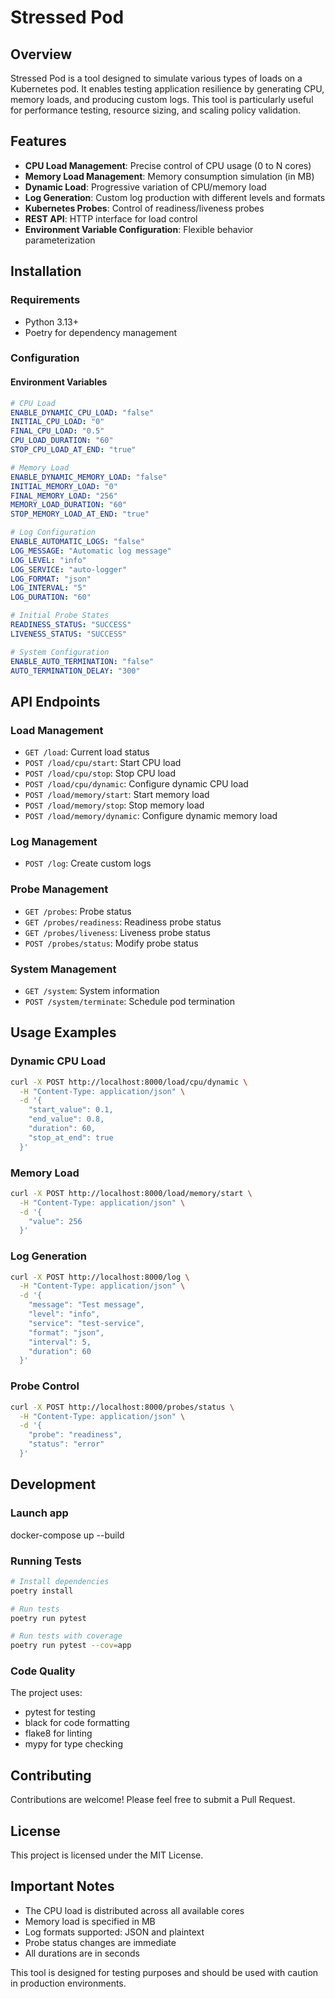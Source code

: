 # Stressed Pod
## Overview
Stressed Pod is a tool designed to simulate various types of loads on a Kubernetes pod. It enables testing application resilience by generating CPU, memory loads, and producing custom logs. This tool is particularly useful for performance testing, resource sizing, and scaling policy validation.

## Features
- **CPU Load Management**: Precise control of CPU usage (0 to N cores)
- **Memory Load Management**: Memory consumption simulation (in MB)
- **Dynamic Load**: Progressive variation of CPU/memory load
- **Log Generation**: Custom log production with different levels and formats
- **Kubernetes Probes**: Control of readiness/liveness probes
- **REST API**: HTTP interface for load control
- **Environment Variable Configuration**: Flexible behavior parameterization

## Installation

### Requirements
- Python 3.13+
- Poetry for dependency management

### Configuration

#### Environment Variables
```yaml
# CPU Load
ENABLE_DYNAMIC_CPU_LOAD: "false"
INITIAL_CPU_LOAD: "0"
FINAL_CPU_LOAD: "0.5"
CPU_LOAD_DURATION: "60"
STOP_CPU_LOAD_AT_END: "true"

# Memory Load
ENABLE_DYNAMIC_MEMORY_LOAD: "false"
INITIAL_MEMORY_LOAD: "0"
FINAL_MEMORY_LOAD: "256"
MEMORY_LOAD_DURATION: "60"
STOP_MEMORY_LOAD_AT_END: "true"

# Log Configuration
ENABLE_AUTOMATIC_LOGS: "false"
LOG_MESSAGE: "Automatic log message"
LOG_LEVEL: "info"
LOG_SERVICE: "auto-logger"
LOG_FORMAT: "json"
LOG_INTERVAL: "5"
LOG_DURATION: "60"

# Initial Probe States
READINESS_STATUS: "SUCCESS"
LIVENESS_STATUS: "SUCCESS"

# System Configuration
ENABLE_AUTO_TERMINATION: "false"
AUTO_TERMINATION_DELAY: "300"
```

## API Endpoints

### Load Management
- `GET /load`: Current load status
- `POST /load/cpu/start`: Start CPU load
- `POST /load/cpu/stop`: Stop CPU load
- `POST /load/cpu/dynamic`: Configure dynamic CPU load
- `POST /load/memory/start`: Start memory load
- `POST /load/memory/stop`: Stop memory load
- `POST /load/memory/dynamic`: Configure dynamic memory load

### Log Management
- `POST /log`: Create custom logs

### Probe Management
- `GET /probes`: Probe status
- `GET /probes/readiness`: Readiness probe status
- `GET /probes/liveness`: Liveness probe status
- `POST /probes/status`: Modify probe status

### System Management
- `GET /system`: System information
- `POST /system/terminate`: Schedule pod termination

## Usage Examples

### Dynamic CPU Load
```bash
curl -X POST http://localhost:8000/load/cpu/dynamic \
  -H "Content-Type: application/json" \
  -d '{
    "start_value": 0.1,
    "end_value": 0.8,
    "duration": 60,
    "stop_at_end": true
  }'
```

### Memory Load
```bash
curl -X POST http://localhost:8000/load/memory/start \
  -H "Content-Type: application/json" \
  -d '{
    "value": 256
  }'
```

### Log Generation
```bash
curl -X POST http://localhost:8000/log \
  -H "Content-Type: application/json" \
  -d '{
    "message": "Test message",
    "level": "info",
    "service": "test-service",
    "format": "json",
    "interval": 5,
    "duration": 60
  }'
```

### Probe Control
```bash
curl -X POST http://localhost:8000/probes/status \
  -H "Content-Type: application/json" \
  -d '{
    "probe": "readiness",
    "status": "error"
  }'
```

## Development

### Launch app
docker-compose up --build

### Running Tests
```bash
# Install dependencies
poetry install

# Run tests
poetry run pytest

# Run tests with coverage
poetry run pytest --cov=app
```

### Code Quality
The project uses:
- pytest for testing
- black for code formatting
- flake8 for linting
- mypy for type checking

## Contributing
Contributions are welcome! Please feel free to submit a Pull Request.

## License
This project is licensed under the MIT License.

## Important Notes
- The CPU load is distributed across all available cores
- Memory load is specified in MB
- Log formats supported: JSON and plaintext
- Probe status changes are immediate
- All durations are in seconds

This tool is designed for testing purposes and should be used with caution in production environments.
